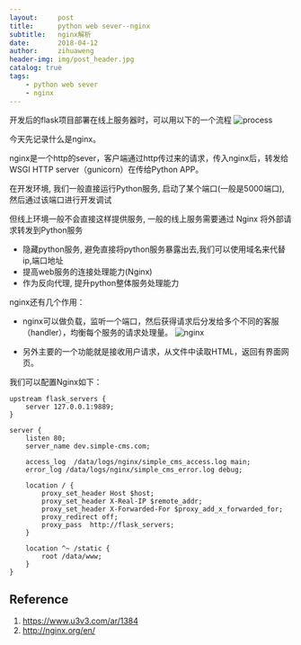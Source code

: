 ```yaml
---
layout:     post
title:      python web sever--nginx
subtitle:   nginx解析
date:       2018-04-12
author:     zihuaweng
header-img: img/post_header.jpg
catalog: true
tags:
    - python web sever
    - nginx
---
```



开发后的flask项目部署在线上服务器时，可以用以下的一个流程
![process](http://zihuaweng.github.io/post_images/python_web/process.png)

今天先记录什么是nginx。

nginx是一个http的sever，客户端通过http传过来的请求，传入nginx后，转发给WSGI HTTP server（gunicorn）在传给Python APP。

在开发环境, 我们一般直接运行Python服务, 启动了某个端口(一般是5000端口), 然后通过该端口进行开发调试

但线上环境一般不会直接这样提供服务, 一般的线上服务需要通过 Nginx 将外部请求转发到Python服务

- 隐藏python服务, 避免直接将python服务暴露出去,我们可以使用域名来代替ip,端口地址
- 提高web服务的连接处理能力(Nginx)
- 作为反向代理, 提升python整体服务处理能力

nginx还有几个作用：

- nginx可以做负载，监听一个端口，然后获得请求后分发给多个不同的客服（handler），均衡每个服务的请求处理量。
![nginx](http://zihuaweng.github.io/post_images/python_web/nginx.png)

- 另外主要的一个功能就是接收用户请求，从文件中读取HTML，返回有界面网页。

我们可以配置Nginx如下：
~~~
upstream flask_servers {
    server 127.0.0.1:9889;
}

server {
    listen 80;
    server_name dev.simple-cms.com;

    access_log  /data/logs/nginx/simple_cms_access.log main;
    error_log /data/logs/nginx/simple_cms_error.log debug;

    location / {
        proxy_set_header Host $host;
        proxy_set_header X-Real-IP $remote_addr;
        proxy_set_header X-Forwarded-For $proxy_add_x_forwarded_for;
        proxy_redirect off;
        proxy_pass  http://flask_servers;
    }

    location ^~ /static {
        root /data/www;
    }
}
~~~

## Reference
1. https://www.u3v3.com/ar/1384
2. http://nginx.org/en/

